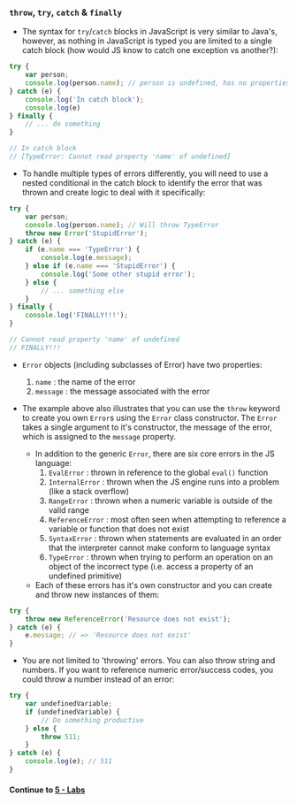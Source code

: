 ### `throw`, `try`, `catch` & `finally`
* The syntax for `try`/`catch` blocks in JavaScript is very similar to Java's, however, as nothing in JavaScript is typed you are limited to a single catch block (how would JS know to catch one exception vs another?):
  
```javascript
try {
	var person;
	console.log(person.name); // person is undefined, has no properties
} catch (e) {
	console.log('In catch block');
	console.log(e)
} finally {
	// ... do something
}

// In catch block
// [TypeError: Cannot read property 'name' of undefined]

```
  
* To handle multiple types of errors differently, you will need to use a nested conditional in the catch block to identify the error that was thrown and create logic to deal with it specifically:
  
```javascript
try {
	var person;
	console.log(person.name); // Will throw TypeError
	throw new Error('StupidError');
} catch (e) {
	if (e.name === 'TypeError') {
		console.log(e.message);
	} else if (e.name === 'StupidError') {
		console.log('Some other stupid error');
	} else {
		// ... something else
	}
} finally {
	console.log('FINALLY!!!');
}

// Cannot read property 'name' of undefined
// FINALLY!!!
```
  
* `Error` objects (including subclasses of Error) have two properties:
  1. `name` : the name of the error
  2. `message` : the message associated with the error

* The example above also illustrates that you can use the `throw` keyword to create you own `Error`s using the `Error` class constructor. The `Error` takes a single argument to it's constructor, the message of the error, which is assigned to the `message` property.
  
  * In addition to the generic `Error`, there are six core errors in the JS language:
    1. `EvalError` : thrown in reference to the global `eval()` function
    2. `InternalError` : thrown when the JS engine runs into a problem (like a stack overflow)
    3. `RangeError` : thrown when a numeric variable is outside of the valid range
    4. `ReferenceError` : most often seen when attempting to reference a variable or function that does not exist
    5. `SyntaxError` : thrown when statements are evaluated in an order that the interpreter cannot make conform to language syntax
    6. `TypeError` : thrown when trying to perform an operation on an object of the incorrect type (i.e. access a property of an undefined primitive)
  * Each of these errors has it's own constructor and you can create and throw new instances of them:
  
```javascript
try {
	throw new ReferenceError('Resource does not exist');
} catch (e) {
	e.message; // => 'Resource does not exist'
}
```
  
* You are not limited to 'throwing' errors. You can also throw string and numbers. If you want to reference numeric error/success codes, you could throw a number instead of an error:
  
```javascript
try {
	var undefinedVariable;
	if (undefinedVariable) {
		// Do something productive
	} else {
		throw 511;
	}
} catch (e) {
	console.log(e); // 511
}

```
  
  
#### Continue to [5 - Labs](5_Labs.md)